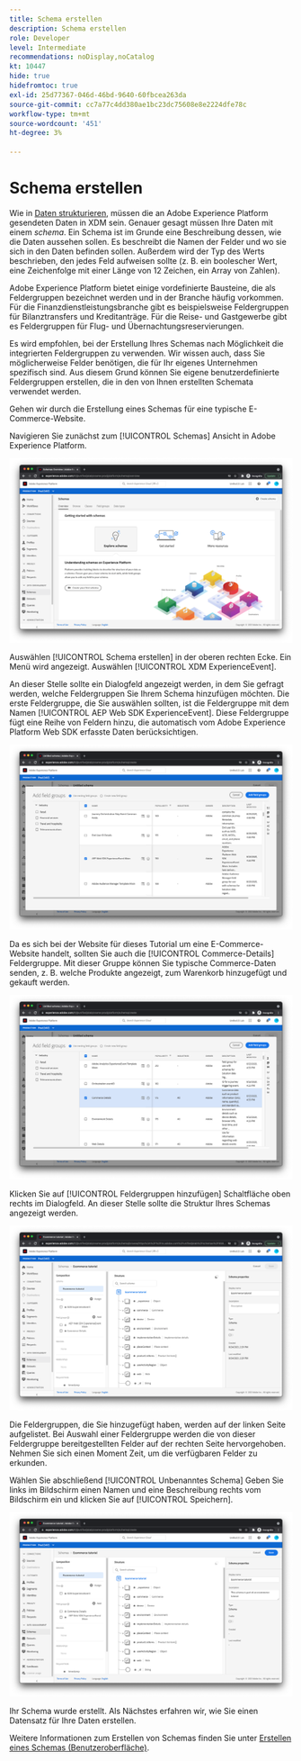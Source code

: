 ```yaml
---
title: Schema erstellen
description: Schema erstellen
role: Developer
level: Intermediate
recommendations: noDisplay,noCatalog
kt: 10447
hide: true
hidefromtoc: true
exl-id: 25d77367-046d-46bd-9640-60fbcea263da
source-git-commit: cc7a77c4dd380ae1bc23dc75608e8e2224dfe78c
workflow-type: tm+mt
source-wordcount: '451'
ht-degree: 3%

---
```


# Schema erstellen

Wie in [Daten strukturieren](../structuring-your-data.md), müssen die an Adobe Experience Platform gesendeten Daten in XDM sein. Genauer gesagt müssen Ihre Daten mit einem _schema_. Ein Schema ist im Grunde eine Beschreibung dessen, wie die Daten aussehen sollen. Es beschreibt die Namen der Felder und wo sie sich in den Daten befinden sollen. Außerdem wird der Typ des Werts beschrieben, den jedes Feld aufweisen sollte (z. B. ein boolescher Wert, eine Zeichenfolge mit einer Länge von 12 Zeichen, ein Array von Zahlen).

Adobe Experience Platform bietet einige vordefinierte Bausteine, die als Feldergruppen bezeichnet werden und in der Branche häufig vorkommen. Für die Finanzdienstleistungsbranche gibt es beispielsweise Feldergruppen für Bilanztransfers und Kreditanträge. Für die Reise- und Gastgewerbe gibt es Feldergruppen für Flug- und Übernachtungsreservierungen.

Es wird empfohlen, bei der Erstellung Ihres Schemas nach Möglichkeit die integrierten Feldergruppen zu verwenden. Wir wissen auch, dass Sie möglicherweise Felder benötigen, die für Ihr eigenes Unternehmen spezifisch sind. Aus diesem Grund können Sie eigene benutzerdefinierte Feldergruppen erstellen, die in den von Ihnen erstellten Schemata verwendet werden.

Gehen wir durch die Erstellung eines Schemas für eine typische E-Commerce-Website.

Navigieren Sie zunächst zum [!UICONTROL Schemas] Ansicht in Adobe Experience Platform.

![Schemaansicht](../../../assets/implementation-strategy/schemas-view.png)

Auswählen [!UICONTROL Schema erstellen] in der oberen rechten Ecke. Ein Menü wird angezeigt. Auswählen [!UICONTROL XDM ExperienceEvent].

An dieser Stelle sollte ein Dialogfeld angezeigt werden, in dem Sie gefragt werden, welche Feldergruppen Sie Ihrem Schema hinzufügen möchten. Die erste Feldergruppe, die Sie auswählen sollten, ist die Feldergruppe mit dem Namen [!UICONTROL AEP Web SDK ExperienceEvent]. Diese Feldergruppe fügt eine Reihe von Feldern hinzu, die automatisch vom Adobe Experience Platform Web SDK erfasste Daten berücksichtigen.

![AEP Web SDK-Mixin](../../../assets/implementation-strategy/aep-web-sdk-mixin.png)

Da es sich bei der Website für dieses Tutorial um eine E-Commerce-Website handelt, sollten Sie auch die [!UICONTROL Commerce-Details] Feldergruppe. Mit dieser Gruppe können Sie typische Commerce-Daten senden, z. B. welche Produkte angezeigt, zum Warenkorb hinzugefügt und gekauft werden.

![Commerce-Details-Mixin](../../../assets/implementation-strategy/commerce-details-mixin.png)

Klicken Sie auf [!UICONTROL Feldergruppen hinzufügen] Schaltfläche oben rechts im Dialogfeld. An dieser Stelle sollte die Struktur Ihres Schemas angezeigt werden.

![Schema mit Mixins](../../../assets/implementation-strategy/schema-with-mixins.png)

Die Feldergruppen, die Sie hinzugefügt haben, werden auf der linken Seite aufgelistet. Bei Auswahl einer Feldergruppe werden die von dieser Feldergruppe bereitgestellten Felder auf der rechten Seite hervorgehoben. Nehmen Sie sich einen Moment Zeit, um die verfügbaren Felder zu erkunden.

Wählen Sie abschließend [!UICONTROL Unbenanntes Schema] Geben Sie links im Bildschirm einen Namen und eine Beschreibung rechts vom Bildschirm ein und klicken Sie auf [!UICONTROL Speichern].

![Schema mit Name und Beschreibung](../../../assets/implementation-strategy/schema-name-description.png)

Ihr Schema wurde erstellt. Als Nächstes erfahren wir, wie Sie einen Datensatz für Ihre Daten erstellen.

Weitere Informationen zum Erstellen von Schemas finden Sie unter [Erstellen eines Schemas (Benutzeroberfläche)](https://experienceleague.adobe.com/docs/experience-platform/xdm/tutorials/create-schema-ui.html?lang=de).
